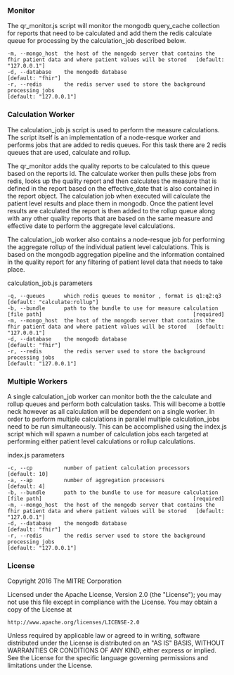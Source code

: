 
### Monitor
  The qr_monitor.js script will monitor the mongodb query_cache collection for reports that need to be calculated
  and add them the redis calculate queue for processing by the calculation_job described below.  


    -m, --mongo_host  the host of the mongodb server that contains the fhir patient data and where patient values will be stored   [default: "127.0.0.1"]
    -d, --database    the mongodb database                                                                                         [default: "fhir"]
    -r, --redis       the redis server used to store the background processing jobs                                                [default: "127.0.0.1"]


### Calculation Worker
  The calculation_job.js script is used to perform the measure calculations.  The script itself is an implementation of a node-resque worker and performs jobs that are added to
  redis queues.  For this task there are 2 redis queues that are used, calculate and rollup.  

  The qr_monitor adds the quality reports to be calculated to this queue based on the reports id.  The calculate worker then pulls these jobs from redis, looks up the quality report and then calculates the measure that is defined in the report based on the effective_date that is also contained in the report object. The calculation job when executed will calculate the patient level results and place them in mongodb. Once the patient level results are calculated the report is then added to the rollup queue along with any other quality reports that are based on the same measure and effective date to perform the aggregate level calculations.  

  The calculation_job worker also contains a node-resque job for performing the aggregate rollup of the individual patient level calculations.  This is based on the mongodb aggregation
  pipeline and the information contained in the quality report for any filtering of patient level data that needs to take place.  



  calculation_job.js parameters

    -q, --queues      which redis queues to monitor , format is q1:q2:q3                                                           [default: "calculate:rollup"]
    -b, --bundle      path to the bundle to use for measure calculation [file path]                                                [required]
    -m, --mongo_host  the host of the mongodb server that contains the fhir patient data and where patient values will be stored   [default: "127.0.0.1"]
    -d, --database    the mongodb database                                                                                         [default: "fhir"]
    -r, --redis       the redis server used to store the background processing jobs                                                [default: "127.0.0.1"]



### Multiple Workers
  A single calculation_job worker can monitor both the the calculate and rollup queues and perform both calculation tasks. This will become a bottle neck however as all calculation will be dependent on a single worker.  In order to perform multiple calculations in parallel multiple calculation_jobs need to be run simultaneously.  This can be accomplished using the index.js script which will spawn a number of calculation jobs each targeted at  performing either patient level calculations or rollup calculations.

  index.js parameters  

    -c, --cp          number of patient calculation processors                                                                     [default: 10]
    -a, --ap          number of aggregation processors                                                                             [default: 4]
    -b, --bundle      path to the bundle to use for measure calculation [file path]                                                [required]
    -m, --mongo_host  the host of the mongodb server that contains the fhir patient data and where patient values will be stored   [default: "127.0.0.1"]
    -d, --database    the mongodb database                                                                                         [default: "fhir"]
    -r, --redis       the redis server used to store the background processing jobs                                                   [default: "127.0.0.1"]

### License

Copyright 2016 The MITRE Corporation

Licensed under the Apache License, Version 2.0 (the "License");
you may not use this file except in compliance with the License.
You may obtain a copy of the License at

    http://www.apache.org/licenses/LICENSE-2.0

Unless required by applicable law or agreed to in writing, software
distributed under the License is distributed on an "AS IS" BASIS,
WITHOUT WARRANTIES OR CONDITIONS OF ANY KIND, either express or implied.
See the License for the specific language governing permissions and
limitations under the License.
